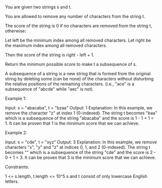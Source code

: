 You are given two strings s and t.

You are allowed to remove any number of characters from the string t.

The score of the string is 0 if no characters are removed from the string t,
otherwise:


Let left be the minimum index among all removed characters.
Let right be the maximum index among all removed characters.


Then the score of the string is right - left + 1.

Return the minimum possible score to make t a subsequence of s.

A subsequence of a string is a new string that is formed from the original
string by deleting some (can be none) of the characters without disturbing
the relative positions of the remaining characters. (i.e., "ace" is a
subsequence of "abcde" while "aec" is not).


Example 1:


Input: s = "abacaba", t = "bzaa"
Output: 1
Explanation: In this example, we remove the character "z" at index 1
(0-indexed).
The string t becomes "baa" which is a subsequence of the string "abacaba" and
the score is 1 - 1 + 1 = 1.
It can be proven that 1 is the minimum score that we can achieve.


Example 2:


Input: s = "cde", t = "xyz"
Output: 3
Explanation: In this example, we remove characters "x", "y" and "z" at
indices 0, 1, and 2 (0-indexed).
The string t becomes "" which is a subsequence of the string "cde" and the
score is 2 - 0 + 1 = 3.
It can be proven that 3 is the minimum score that we can achieve.



Constraints:


1 <= s.length, t.length <= 10^5
s and t consist of only lowercase English letters.




